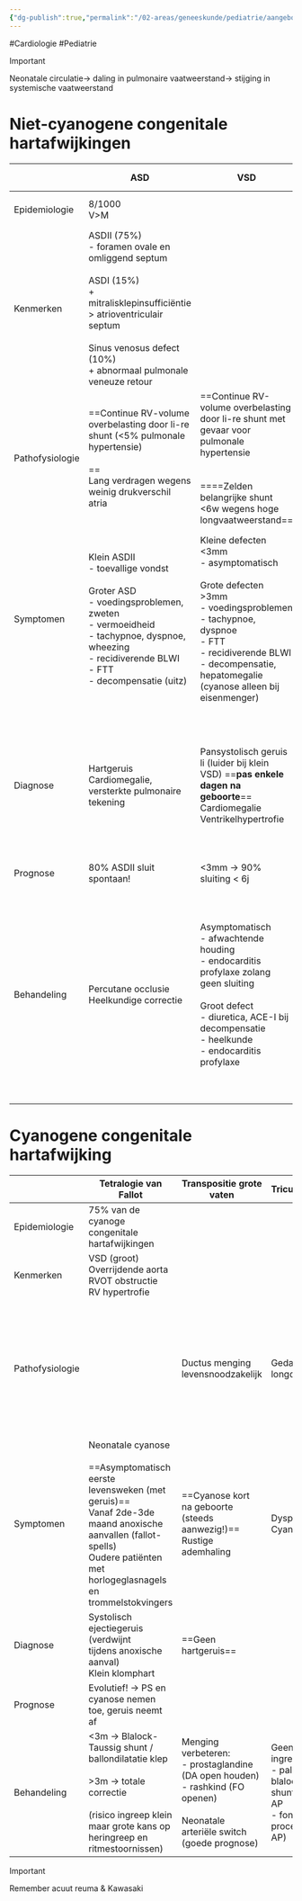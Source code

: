 ```yaml
---
{"dg-publish":true,"permalink":"/02-areas/geneeskunde/pediatrie/aangeboren-hartaandoeningen/","noteIcon":"","created":"2024-11-24T10:55:43.307+01:00","updated":"2024-12-31T16:51:45.322+01:00"}
---
```


#Cardiologie #Pediatrie 


> [!important]  
> Neonatale circulatie→ daling in pulmonaire vaatweerstand→ stijging in systemische vaatweerstand  

# Niet-cyanogene congenitale hartafwijkingen

|                 | ASD                                                                                                                                                                                                                          | VSD                                                                                                                                                                                                                                         | AVSD                                                                                            | PDA                                                                                                                                                          | Pulmonaalklep-stenose                                                                                                                                                                                                    | Aortaklepstenose                                                                                                                                                                                                                                                                                         | Coarctatio aortae                                                                                                                                                                              | Onderbroken aortaboog                                   |
| --------------- | ---------------------------------------------------------------------------------------------------------------------------------------------------------------------------------------------------------------------------- | ------------------------------------------------------------------------------------------------------------------------------------------------------------------------------------------------------------------------------------------- | ----------------------------------------------------------------------------------------------- | ------------------------------------------------------------------------------------------------------------------------------------------------------------ | ------------------------------------------------------------------------------------------------------------------------------------------------------------------------------------------------------------------------ | -------------------------------------------------------------------------------------------------------------------------------------------------------------------------------------------------------------------------------------------------------------------------------------------------------- | ---------------------------------------------------------------------------------------------------------------------------------------------------------------------------------------------- | ------------------------------------------------------- |
| Epidemiologie   | 8/1000  <br>V>M                                                                                                                                                                                                              |                                                                                                                                                                                                                                             | ==20% Down==                                                                                    |                                                                                                                                                              |                                                                                                                                                                                                                          | Vaak geassocieerd met MS of coarctatio                                                                                                                                                                                                                                                                   | ==25% Turner==                                                                                                                                                                                 | Vaak met VSD en DiGeorge-syndroom                       |
| Kenmerken       | ASDII (75%)  <br>- foramen ovale en omliggend septum  <br>  <br>ASDI (15%)  <br>+ mitralisklepinsufficiëntie  <br>> atrioventriculair septum  <br>  <br>Sinus venosus defect (10%)  <br>+ abnormaal pulmonale veneuze retour |                                                                                                                                                                                                                                             |                                                                                                 |                                                                                                                                                              | Neonaat → kritische PS  <br>  <br>Zuigelingen & oudere kinderen → asymptomatische PS                                                                                                                                     | Neonaat → kritische AS  <br>  <br>Zuigelingen & oudere kinderen → asymptomatisch tot klachten                                                                                                                                                                                                            |                                                                                                                                                                                                |                                                         |
| Pathofysiologie | ==Continue RV-volume overbelasting door li-re shunt (<5% pulmonale hypertensie)  <br>  <br>==  <br>Lang verdragen wegens weinig drukverschil atria                                                                           | ==Continue RV-volume overbelasting door li-re shunt met gevaar voor pulmonale hypertensie  <br>  <br>  <br>====Zelden belangrijke shunt <6w wegens hoge longvaatweerstand==                                                                 | ==//==                                                                                          | ==Zorgt voor flow aorta → arteria pulmonalis (li-re shunt)  <br>  <br>==  <br>Sluit normaal <72u                                                             | > valvulair  <br>ductus-dependent                                                                                                                                                                                        | ==Obstructie linker-outflow gebied → ductus-dependent==                                                                                                                                                                                                                                                  | ==Obstructie linker-outflow gebied → ductus-dependent==                                                                                                                                        | ==Obstructie linker-outflow gebied → ductus-dependent== |
| Symptomen       | Klein ASDII  <br>- toevallige vondst  <br>  <br>Groter ASD  <br>- voedingsproblemen, zweten  <br>- vermoeidheid  <br>- tachypnoe, dyspnoe, wheezing  <br>- recidiverende BLWI  <br>- FTT  <br>- decompensatie (uitz)         | Kleine defecten <3mm  <br>- asymptomatisch  <br>  <br>Grote defecten >3mm  <br>- voedingsproblemen  <br>- tachypnoe, dyspnoe  <br>- FTT  <br>- recidiverende BLWI  <br>- decompensatie, hepatomegalie  <br>(cyanose alleen bij eisenmenger) | - decompensatie  <br>- FTT  <br>- pulmonale hypertensie  <br>- eisenmenger syndroom met cyanose | - decompensatie  <br>- moeilijk wenen                                                                                                                        |                                                                                                                                                                                                                          | Neonaat  <br>- decompensatie  <br>  <br>Oudere kinderen  <br>- asymptomatisch  <br>- verminderde inspanningscapaciteit, vermoeidheid  <br>- hartklopping, angina bij inspanning  <br>- syncope  <br>- risico op plotse dood                                                                              | Neonaat  <br>- ductus-dependent  <br>- decompensatie (slecht drinken, tachypnoe)  <br>- acute collaps  <br>  <br>Ouder kind  <br>- hypertensie  <br>  <br>==**- zwakke femoralis pulsaties**== | - decompensatie  <br>- shock neonataal                  |
| Diagnose        | Hartgeruis  <br>Cardiomegalie, versterkte pulmonaire tekening                                                                                                                                                                | Pansystolisch geruis li (luider bij klein VSD) ==**pas enkele dagen na geboorte**==  <br>Cardiomegalie  <br>Ventrikelhypertrofie                                                                                                            | Hartgeruis  <br>Cardiomegalie  <br>Ventrikelhypertrofie                                         | Continue geruis  <br>  <br>==Heffende femoralis pulsaties==                                                                                                  | Systolische ejectiegeruis ==**van bij geboorte hoorbaar  <br>  <br>**====Normaal RX, EKG of== ==RV hypertrofie== ==& poststenotische dilatatie==                                                                         | Ejectiegeruis en -klik ==van bij geboorte hoorbaar==  <br>Normaal Rx of poststenotische dilatatie  <br>  <br>**LV hypertrofie**                                                                                                                                                                          | Neonataal → RV hypertrofie  <br>  <br>Kind → LV hypertrofie                                                                                                                                    |                                                         |
| Prognose        | 80% ASDII sluit spontaan!                                                                                                                                                                                                    | <3mm → 90% sluiting < 6j                                                                                                                                                                                                                    | Spontane sluiting uitzonderlijk                                                                 |                                                                                                                                                              |                                                                                                                                                                                                                          |                                                                                                                                                                                                                                                                                                          |                                                                                                                                                                                                |                                                         |
| Behandeling     | Percutane occlusie  <br>Heelkundige correctie                                                                                                                                                                                | Asymptomatisch  <br>- afwachtende houding  <br>- endocarditis profylaxe zolang geen sluiting  <br>  <br>Groot defect  <br>- diuretica, ACE-I bij decompensatie  <br>- heelkunde  <br>- endocarditis profylaxe                               | - diuretica, ACE-I bij decompensatie  <br>- heelkunde (3-6m)  <br>- endocarditis profylaxe      | Prematuritas  <br>- indomethacine, NSAID  <br>- chirurgische ligatuur  <br>  <br>Zuigelingen/kinderen  <br>- percutane occlusie  <br>- chirurgische ligatuur | Neonaat  <br>- DA patent houden in afwachting van behandeling  <br>  <br>Zuigeling  <br>- follow-up  <br>- R/ bij gradiënt >45mmHg en/of klachten  <br>→ ballondilatatie  <br>==(goede prognose)==  <br>→ uitz chirurgie | Neonaat  <br>- DA patent houden in afwachting van behandeling  <br>→ ballondilatatie  <br>→ chirurgie  <br>  <br>Oudere kinderen  <br>- gradiënt >50-60mmHg → ballondilatatie  <br>==mindere prognose)  <br>  <br>**====- 50% klepvervanging (>ROSS)======  <br>- voorzichtig met sport, GEEN COMPETITIE | Neonaat  <br>- DA patent houden in afwachting vna chirurgie  <br>- coartectomie  <br>  <br>Oudere kind  <br>- ballondilatatie  <br>  <br>== follow-up bloeddruk=                               |                                                         |


# Cyanogene congenitale hartafwijking

|                 | Tetralogie van Fallot                                                                                                                                                                                          | Transpositie grote vaten                                                                                                                      | Tricuspiedatresie                                                                                                   | Hypoplasie linkerhart                                                                                                   |
| --------------- | -------------------------------------------------------------------------------------------------------------------------------------------------------------------------------------------------------------- | --------------------------------------------------------------------------------------------------------------------------------------------- | ------------------------------------------------------------------------------------------------------------------- | ----------------------------------------------------------------------------------------------------------------------- |
| Epidemiologie   | 75% van de cyanoge congenitale hartafwijkingen                                                                                                                                                                 |                                                                                                                                               |                                                                                                                     | **>> coarctatio**                                                                                                       |
| Kenmerken       | VSD (groot)  <br>Overrijdende aorta  <br>RVOT obstructie  <br>RV hypertrofie                                                                                                                                   |                                                                                                                                               |                                                                                                                     |                                                                                                                         |
| Pathofysiologie |                                                                                                                                                                                                                | Ductus menging levensnoodzakelijk                                                                                                             | Gedaald longdebiet                                                                                                  | ==Niet levensvatbaar  <br>- enkel met patent foramen ovale en ASD Obstructie linker-outflow gebied → ductus-dependent== |
| Symptomen       | Neonatale cyanose  <br>  <br>==Asymptomatisch eerste levensweken (met geruis)==  <br>Vanaf 2de-3de maand anoxische aanvallen (fallot-spells)  <br>Oudere patiënten met horlogeglasnagels en trommelstokvingers | ==Cyanose kort na geboorte (steeds aanwezig!)==  <br>Rustige ademhaling                                                                       | Dyspnoe  <br>Cyanose                                                                                                | Acidose  <br>Circulatoire colaps & shock                                                                                |
| Diagnose        | Systolisch ejectiegeruis (verdwijnt  <br>tijdens anoxische aanval)  <br>Klein klomphart                                                                                                                        | ==Geen hartgeruis==                                                                                                                           |                                                                                                                     |                                                                                                                         |
| Prognose        | Evolutief! → PS en cyanose nemen toe, geruis neemt af                                                                                                                                                          |                                                                                                                                               |                                                                                                                     |                                                                                                                         |
| Behandeling     | <3m → Blalock-Taussig shunt / ballondilatatie klep  <br>  <br>>3m → totale correctie  <br>  <br>(risico ingreep klein maar grote kans op heringreep en ritmestoornissen)                                       | Menging verbeteren:  <br>- prostaglandine (DA open houden)  <br>- rashkind (FO openen)  <br>  <br>Neonatale arteriële switch (goede prognose) | Geen curatieve ingreep echt  <br>- palliatief blalock-taussig shunt of banding AP  <br>- fontan procedure (RA → AP) | Norwood procedure (complex en groot risico)                                                                             |

> [!important]  
> Remember acuut reuma & Kawasaki


